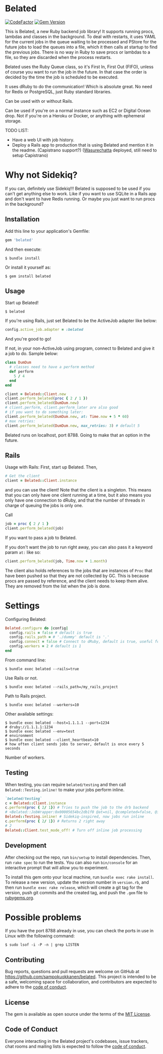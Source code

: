 # Belated

[![CodeFactor](https://www.codefactor.io/repository/github/sampokuokkanen/belated/badge)](https://www.codefactor.io/repository/github/sampokuokkanen/belated) [![Gem Version](https://badge.fury.io/rb/belated.svg)](https://badge.fury.io/rb/belated)

This is Belated, a new Ruby backend job library! It supports running procs, lambdas and classes in the background. To deal with restarts, it uses YAML for the current jobs in the queue waiting to be processed and PStore for the future jobs to load the queues into a file, which it then calls at startup to find the previous jobs. There is no way in Ruby to save procs or lambdas to a file, so they are discarded when the process restarts.

Belated uses the Ruby Queue class, so it's First In, First Out (FIFO), unless of course you want to run the job in the future. In that case the order is decided by the time the job is scheduled to be executed. 

It uses dRuby to do the communication! Which is absolute great. No need for Redis or PostgreSQL, just Ruby standard libraries.

Can be used with or without Rails. 

Can be used if you're on a normal instance such as EC2 or Digital Ocean drop. Not if you're on a Heroku or Docker, or anything with ephemeral storage. 

TODO LIST:

- Have a web UI with job history.
- Deploy a Rails app to production that is using Belated
  and mention it in the readme. (Capistrano support?)
  ([Wasurechatta](https://wasurechatta.com/) deployed, still need to setup Capistrano)

# Why not Sidekiq? 

If you can, definitely use Sidekiq!!! Belated is supposed to be used if you can't get anything else to work. Like if you want to use SQLite in a Rails app and don't want to have Redis running. Or maybe you just want to run procs in the background? 

## Installation

Add this line to your application's Gemfile:

```ruby
gem 'belated'
```

And then execute:

    $ bundle install

Or install it yourself as:

    $ gem install belated

## Usage

Start up Belated!

    $ belated

If you're using Rails, just set Belated to be the ActiveJob adapter like below:

```ruby
config.active_job.adapter = :belated
```

And you're good to go!

If not, in your non-ActiveJob using program, connect to Belated and give it a job to do.
Sample below:

```ruby
class DumDum
  # classes need to have a perform method
  def perform
    5 / 4
  end
end

client = Belated::Client.new
client.perform_belated(proc { 2 / 1 })
client.perform_belated(DumDum.new)
# client.perform, client.perform_later are also good
# if you want to do something later:
client.perform_belated(DumDum.new, at: Time.now + 5 * 60)
# max retries:
client.perform_belated(DumDum.new, max_retries: 3) # default 5
```

Belated runs on localhost, port 8788. 
Going to make that an option in the future.

## Rails

Usage with Rails:
First, start up Belated.
Then,

```ruby
# Get the client
client = Belated::Client.instance
```

and you can use the client!
Note that the client is a singleton. 
This means that you can only have one client running at a time, 
but it also means you only have one connection to dRuby, and that the number of threads in charge of queuing the jobs is only one.

Call

```ruby
job = proc { 2 / 1 }
client.perform_belated(job)
```

If you want to pass a job to Belated.

If you don't want the job to run right away, you can also pass it a keyword param `at:` like so:

```ruby
client.perform_belated(job, Time.now + 1.month)
```

The client also holds references to the jobs that are instances of `Proc` that have been pushed so that they are not collected by GC. This is because procs are passed by reference, and the client needs to keep them alive. They are removed from the list when the job is done.

# Settings

Configuring Belated:

```ruby
Belated.configure do |config|
  config.rails = false # default is true
  config.rails_path = # './dummy' default is '.'
  config.connect = false # Connect to dRuby, default is true, useful for testing only
  config.workers = 2 # default is 1
end
```

From command line:

    $ bundle exec belated --rails=true

Use Rails or not.

    $ bundle exec belated --rails_path=/my_rails_project

Path to Rails project.

    $ bundle exec belated --workers=10

Other available settings:

    $ bundle exec belated --host=1.1.1.1 --port=1234 
    # druby://1.1.1.1:1234
    $ bundle exec belated --env=test
    # environment
    $ bundle exec belated --client_heartbeat=10
    # how often client sends jobs to server, default is once every 5 seconds


Number of workers.

## Testing

When testing, you can require `belated/testing` and then call `Belated::Testing.inline!` to make your jobs perform inline.

```ruby
`belated/testing`
c = Belated::Client.instance
c.perform(proc { 2/ 1}) # Tries to push the job to the drb backend
# <Belated::JobWrapper:0x00005654bc2db1f0 @at=nil, @completed=false, @id="95e4dc6a-1876-4adf-ae0f-5ae902f5f024", @job=#<Proc:0x00005654bc2db330 (irb):3>, @max_retries=5, @proc_klass=true, @retries=0>
Belated::Testing.inline! # Sidekiq-inspired, now jobs run inline
c.perform(proc { 2/ 1}) # Returns 2 right away
# 2
Belated::Client.test_mode_off! # Turn off inline job processing
```

## Development

After checking out the repo, run `bin/setup` to install dependencies. Then, run `rake spec` to run the tests. You can also run `bin/console` for an interactive prompt that will allow you to experiment.

To install this gem onto your local machine, run `bundle exec rake install`. To release a new version, update the version number in `version.rb`, and then run `bundle exec rake release`, which will create a git tag for the version, push git commits and the created tag, and push the `.gem` file to [rubygems.org](https://rubygems.org).


# Possible problems

If you have the port 8788 already in use, you can check the ports in use in Linux with the following command:

    $ sudo lsof -i -P -n | grep LISTEN
## Contributing

Bug reports, questions and pull requests are welcome on GitHub at https://github.com/sampokuokkanen/belated. This project is intended to be a safe, welcoming space for collaboration, and contributors are expected to adhere to the [code of conduct](https://github.com/sampokuokkanen/belated/blob/master/CODE_OF_CONDUCT.md).

## License

The gem is available as open source under the terms of the [MIT License](https://opensource.org/licenses/MIT).

## Code of Conduct

Everyone interacting in the Belated project's codebases, issue trackers, chat rooms and mailing lists is expected to follow the [code of conduct](https://github.com/sampokuokkanen/belated/blob/main/CODE_OF_CONDUCT.md).
